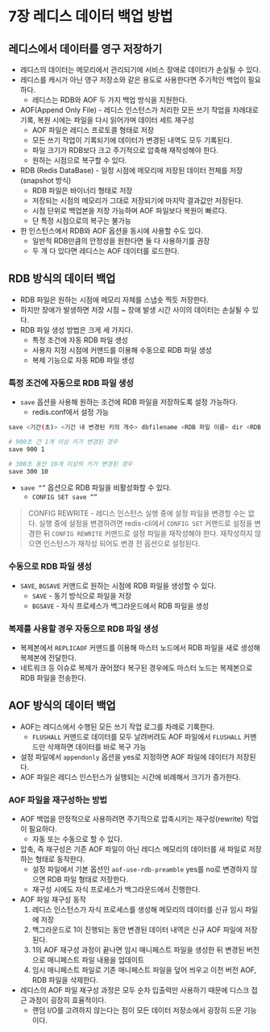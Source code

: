 # 7장 레디스 데이터 백업 방법
## 레디스에서 데이터를 영구 저장하기

- 레디스의 데이터는 메모리에서 관리되기에 서비스 장애로 데이터가 손실될 수 있다.
- 레디스를 캐시가 아닌 영구 저장소와 같은 용도로 사용한다면 주기적인 백업이 필요하다.
    - 레디스는 RDB와 AOF 두 가지 백업 방식을 지원한다.
- AOF(Append Only File) - 레디스 인스턴스가 처리한 모든 쓰기 작업을 차례대로 기록, 복원 시에는 파일을 다시 읽어가며 데이터 세트 재구성
    - AOF 파일은 레디스 프로토콜 형태로 저장
    - 모든 쓰기 작업이 기록되기에 데이터가 변경된 내역도 모두 기록된다.
    - 파일 크기가 RDB보다 크고 주기적으로 압축해 재작성해야 한다.
    - 원하는 시점으로 복구할 수 있다.
- RDB (Redis DataBase) - 일정 시점에 메모리에 저장된 데이터 전체를 저장 (snapshot 방식)
    - RDB 파일은 바이너리 형태로 저장
    - 저장되는 시점의 메모리가 그대로 저장되기에 마지막 결과값만 저장된다.
    - 시점 단위로 백업본을 저장 가능하며 AOF 파일보다 복원이 빠르다.
    - 단 특정 시점으로의 복구는 불가능
- 한 인스턴스에서 RDB와 AOF 옵션을 동시에 사용할 수도 있다.
    - 일반적 RDB만큼의 안정성을 원한다면 둘 다 사용하기를 권장
    - 두 개 다 있다면 레디스는 AOF 데이터를 로드한다.

## RDB 방식의 데이터 백업

- RDB 파일은 원하는 시점에 메모리 자체를 스냅숏 찍듯 저장한다.
- 하지만 장애가 발생하면 저장 시점 ~ 장애 발생 시간 사이의 데이터는 손실될 수 있다.
- RDB 파일 생성 방법은 크게 세 가지다.
  - 특정 조건에 자동 RDB 파일 생성
  - 사용자 지정 시점에 커맨드를 이용해 수동으로 RDB 파일 생성
  - 복제 기능으로 자동 RDB 파일 생성

### 특정 조건에 자동으로 RDB 파일 생성

- `save` 옵션을 사용해 원하는 조건에 RDB 파일을 저장하도록 설정 가능하다.
  - redis.conf에서 설정 가능

```bash
save <기간(초)> <기간 내 변경된 키의 개수> dbfilename <RDB 파일 이름> dir <RDB 파일 저장 경로>

# 900초 간 1개 이상 키가 변경된 경우
save 900 1

# 300초 동안 10개 이상의 키가 변경된 경우
save 300 10
```

- `save “”` 옵션으로 RDB 파일을 비활성화할 수 있다.
  - `CONFIG SET save “”`

> CONFIG REWRITE - 레디스 인스턴스 실행 중에 설정 파일을 변경할 수는 없다. 실행 중에 설정을 변경하려면 redis-cli에서 `CONFIG SET` 커맨드로 설정을 변경한 뒤 `CONFIG REWRITE` 커맨드로 설정 파일을 재작성해야 한다. 재작성하지 않으면 인스턴스가 재작성 되어도 변경 전 옵션으로 설정된다.
>

### 수동으로 RDB 파일 생성

- `SAVE`, `BGSAVE` 커맨드로 원하는 시점에 RDB 파일을 생성할 수 있다.
  - `SAVE` - 동기 방식으로 파일을 저장
  - `BGSAVE` - 자식 프로세스가 백그라운드에서 RDB 파일을 생성

### 복제를 사용할 경우 자동으로 RDB 파일 생성

- 복제본에서 `REPLICAOF` 커맨드를 이용해 마스터 노드에서 RDB 파일을 새로 생성해 복제본에 전달한다.
- 네트워크 등 이슈로 복제가 끊어졌다 복구된 경우에도 마스터 노드는 복제본으로 RDB 파일을 전송한다.

## AOF 방식의 데이터 백업

- AOF는 레디스에서 수행된 모든 쓰기 작업 로그를 차례로 기록한다.
  - `FLUSHALL` 커맨드로 데이터를 모두 날려버려도 AOF 파일에서 `FLUSHALL` 커맨드만 삭제하면 데이터를 바로 복구 가능
- 설정 파일에서 `appendonly` 옵션을 yes로 지정하면 AOF 파일에 데이터가 저장된다.
- AOF 파일은 레디스 인스턴스가 실행되는 시간에 비례해서 크기가 증가한다.

### AOF 파일을 재구성하는 방법

- AOF 백업을 안정적으로 사용하려면 주기적으로 압축시키는 재구성(rewrite) 작업이 필요하다.
  - 자동 또는 수동으로 할 수 있다.
- 압축, 즉 재구성은 기존 AOF 파일이 아닌 레디스 메모리의 데이터를 새 파일로 저장하는 형태로 동작한다.
  - 설정 파일에서 기본 옵션인 `aof-use-rdb-preamble` yes를 no로 변경하지 않으면 RDB 파일 형태로 저장한다.
  - 재구성 시에도 자식 프로세스가 백그라운드에서 진행한다.
- AOF 파일 재구성 동작
  1. 레디스 인스턴스가 자식 프로세스를 생성해 메모리의 데이터를 신규 임시 파일에 저장
  2. 백그라운드로 1이 진행되는 동안 변경된 데이터 내역은 신규 AOF 파일에 저장된다.
  3. 1의 AOF 재구성 과정이 끝나면 임시 매니페스트 파일을 생성한 뒤 변경된 버전으로 매니페스트 파일 내용을 업데이트
  4. 임시 매니페스트 파일로 기존 매니페스트 파일을 덮어 씌우고 이전 버전 AOF, RDB 파일을 삭제한다.
- 레디스의 AOF 파일 재구성 과정은 모두 순차 입출력만 사용하기 때문에 디스크 접근 과정이 굉장히 효율적이다.
  - 랜덤 I/O를 고려하지 않는다는 점이 모든 데이터 저장소에서 굉장히 드문 기능이다.

